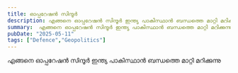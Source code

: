 ```yaml
---
title: ഓപ്പറേഷൻ സിന്ദൂർ
description: എങ്ങനെ ഓപ്പറേഷൻ സിന്ദൂർ ഇന്ത്യ പാകിസ്ഥാൻ ബന്ധത്തെ മാറ്റി മറിക്കുന്നു
summary:  എങ്ങനെ ഓപ്പറേഷൻ സിന്ദൂർ ഇന്ത്യ പാകിസ്ഥാൻ ബന്ധത്തെ മാറ്റി മറിക്കുന്നു
pubDate: "2025-05-11"
tags: ["Defence","Geopolitics"]
---
```


എങ്ങനെ ഓപ്പറേഷൻ സിന്ദൂർ ഇന്ത്യ പാകിസ്ഥാൻ ബന്ധത്തെ മാറ്റി മറിക്കുന്നു